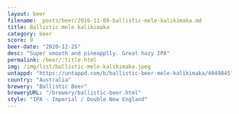 ```yaml
---
layout: beer
filename: _posts/beer/2016-11-09-ballistic-mele-kalikimaka.md
title: Ballistic mele kalikimaka
category: beer
score: 9
beer-date: "2020-12-25"
desc: "Super smooth and pineapplly. Great hazy IPA"
permalink: /beer/:title.html
img: /img/list/ballistic-mele-kalikimaka.jpeg
untappd: "https://untappd.com/b/ballistic-beer-mele-kalikimaka/4049845"
country: "Australia"
brewery: "Ballistic Beer"
breweryURL: "/brewery/ballistic-beer.html"
style: "IPA - Imperial / Double New England"
---
```

